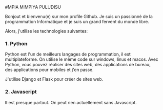 #MPIA MIMPIYA PULUDISU

Bonjout et bienvenu(e) sur mon profile Github. Je suis un passionné de la programmation Informatique et je suis un grand fervent du monde libre.

Alors, j'utilise les technologies suivantes:
### 1. Python
Python est l'un de meilleurs langages de programmation, il est multiplateforme. On utilise le même code sur windows, linus et macos. 
Avec Python, vous pouvez réaliser des sites web, des applications de bureau, des applications pour mobiles et j'en passe.

J'utilise Django et Flask pour créer de sites web.

### 2. Javascript
Il est presque partout. On peut rien actuellement sans Javascript. 

